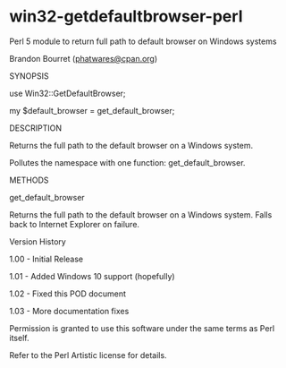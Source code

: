 # win32-getdefaultbrowser-perl
Perl 5 module to return full path to default browser on Windows systems

Brandon Bourret (phatwares@cpan.org)

SYNOPSIS

use Win32::GetDefaultBrowser;
 
my $default_browser = get_default_browser;

DESCRIPTION

Returns the full path to the default browser on a Windows system.

Pollutes the namespace with one function: get_default_browser.

METHODS

get_default_browser

Returns the full path to the default browser on a Windows system. Falls back to Internet Explorer on failure.

Version History

1.00 - Initial Release

1.01 - Added Windows 10 support (hopefully)

1.02 - Fixed this POD document

1.03 - More documentation fixes

Permission is granted to use this software under the same terms as Perl itself.

Refer to the Perl Artistic license for details.

